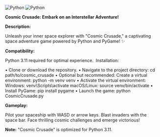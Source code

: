 ![Python](https://img.shields.io/badge/Python-v3.11-3776AB?style=for-the-badge&logo=Python) ![Python](https://img.shields.io/badge/Pygame-v3.11-00CC00?style=for-the-badge&logo=Pygame)

**Cosmic Crusade: Embark on an Interstellar Adventure!**

**Description:**

Unleash your inner space explorer with "Cosmic Crusade," a captivating space adventure game powered by Python and PyGame! ✨

**Compatibility:**

Python 3.11 required for optimal experience.
️ Installation:

• Clone or download the repository.
• Navigate to the project directory: cd path/to/cosmic_crusade
• Optional but recommended: Create a virtual environment: python -m venv venv
• Activate the virtual environment:
Windows: venv\Scripts\activate
macOS/Linux: source venv/bin/activate
• Install PyGame: pip install pygame
• Launch the game: python CosmicCrusade.py

**Gameplay:**

Pilot your spaceship with WASD or arrow keys.
Blast invaders with the space bar.
Face thrilling cosmic challenges and emerge victorious!

**Note:** "Cosmic Crusade" is optimized for Python 3.11.
